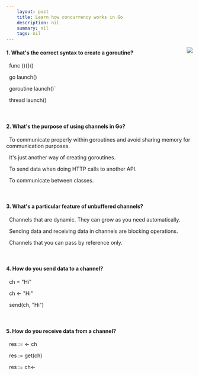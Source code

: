 ```yaml
---
    layout: post
    title: Learn how concurrency works in Go 
    description: nil
    summary: nil
    tags: nil
---
```



 <a target="_blank" href="https://docs.microsoft.com/en-us/learn/modules/go-concurrency/6-knowledge-check/"><i class="fas fa-external-link-alt"></i> </a>
 <img align="right" src="https://docs.microsoft.com/en-us/learn/achievements/go/go-concurrency.svg">
####  1. What's the correct syntax to create a goroutine?


<i class='far fa-square'></i> &nbsp;&nbsp;func (){}()

<i class='fas fa-check-square' style='color: Dodgerblue;'></i> &nbsp;&nbsp;go launch()

<i class='far fa-square'></i> &nbsp;&nbsp;goroutine launch()`

<i class='far fa-square'></i> &nbsp;&nbsp;thread launch()
<br />
<br />
<br />

####  2. What's the purpose of using channels in Go?


<i class='fas fa-check-square' style='color: Dodgerblue;'></i> &nbsp;&nbsp;To communicate properly within goroutines and avoid sharing memory for communication purposes.

<i class='far fa-square'></i> &nbsp;&nbsp;It's just another way of creating goroutines.

<i class='far fa-square'></i> &nbsp;&nbsp;To send data when doing HTTP calls to another API.

<i class='far fa-square'></i> &nbsp;&nbsp;To communicate between classes.
<br />
<br />
<br />

####  3. What's a particular feature of unbuffered channels?


<i class='far fa-square'></i> &nbsp;&nbsp;Channels that are dynamic. They can grow as you need automatically.

<i class='fas fa-check-square' style='color: Dodgerblue;'></i> &nbsp;&nbsp;Sending data and receiving data in channels are blocking operations.

<i class='far fa-square'></i> &nbsp;&nbsp;Channels that you can pass by reference only.
<br />
<br />
<br />

####  4. How do you send data to a channel?


<i class='far fa-square'></i> &nbsp;&nbsp;ch = "Hi"

<i class='fas fa-check-square' style='color: Dodgerblue;'></i> &nbsp;&nbsp;ch <- "Hi"

<i class='far fa-square'></i> &nbsp;&nbsp;send(ch, "Hi")
<br />
<br />
<br />

####  5. How do you receive data from a channel?


<i class='fas fa-check-square' style='color: Dodgerblue;'></i> &nbsp;&nbsp;res := <- ch

<i class='far fa-square'></i> &nbsp;&nbsp;res := get(ch)

<i class='far fa-square'></i> &nbsp;&nbsp;res := ch<-
<br />
<br />
<br />
